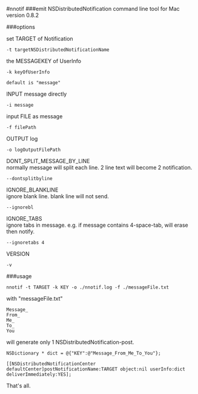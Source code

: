 #nnotif
###emit NSDistributedNotification command line tool for Mac
version 0.8.2


###options

set TARGET of Notification

	-t targetNSDistributedNotificationName

the MESSAGEKEY of UserInfo

	-k keyOfUserInfo

	default is "message"

INPUT message directly

	-i message

input FILE as message
	
	-f filePath

OUTPUT log

	-o logOutputFilePath

DONT_SPLIT_MESSAGE_BY_LINE  
normally message will split each line. 2 line text will become 2 notification. 

	--dontsplitbyline

IGNORE_BLANKLINE  
ignore blank line. blank line will not send.

	--ignorebl

IGNORE_TABS                 
ignore tabs in message. e.g. if message contains 4-space-tab, will erase then notify.

	--ignoretabs 4

VERSION     

	-v


###usage

	nnotif -t TARGET -k KEY -o ./nnotif.log -f ./messageFile.txt 
	
with "messageFile.txt"

	Message_
	From_
	Me_
	To_ 
	You
	
will generate only 1 NSDistributedNotification-post.

	NSDictionary * dict = @{"KEY":@"Message_From_Me_To_You"};

    [[NSDistributedNotificationCenter defaultCenter]postNotificationName:TARGET object:nil userInfo:dict deliverImmediately:YES];



That's all.
